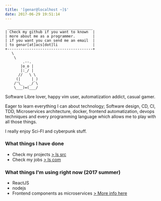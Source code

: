 ```yaml
---
title: '[genar@localhost ~]$'
date: 2017-06-29 19:51:14
---
```


```
 _______________________________________
| Check my github if you want to known  |
| more about me as a programmer.        |
| if you want you can send me an email  |
| to genar[at]acs[dot]li                |
+---------------------------------------+
   \
    \
        .--.
       |o_o |
       |:_/ |
      //   \ \
     (|     | )
    /'\_   _/`\
    \___)=(___/
```

Software Libre lover, happy vim user, automatization addict, casual gamer.

Eager to learn everything I can about technology; Software design, CD, CI, TDD, Microservices architecture, docker, frontend automatization, devops techniques and every programming language which allows me to play with all those things.

I really enjoy Sci-FI and cyberpunk stuff.

### What things I have done

- Check my projects [> ls src](projects)
- Check my jobs [> ls com](com)

### What things I'm using right now (2017 summer)

- ReactJS
- nodejs
- Frontend components as microservices [> More info here](http://tech.opentable.co.uk/blog/2016/04/27/opencomponents-microservices-in-the-front-end-world/)
